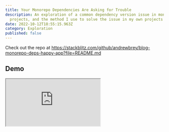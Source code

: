 ```yaml
---
title: Your Monorepo Dependencies Are Asking for Trouble
description: An exploration of a common dependency version issue in monorepo
  projects, and the method I use to solve the issue in my own projects
date: 2022-10-12T18:55:15.963Z
category: Exploration
published: false
---
```


<div class="md:hidden">
	<p>
		Check out the repo at 
		<a href="https://stackblitz.com/github/andrewbrey/blog-monorepo-deps-happy-app?file=README.md" target="_blank">
			https://stackblitz.com/github/andrewbrey/blog-monorepo-deps-happy-app?file=README.md
		</a>
	</p>
</div>

## Demo

<iframe
	loading="lazy"
	class="w-full hidden lg:block" 
	style="aspect-ratio: 16/9;"
	src="https://stackblitz.com/github/andrewbrey/blog-monorepo-deps-happy-app?ctl=1&embed=1&file=README.md&hideNavigation=1">
</iframe>
